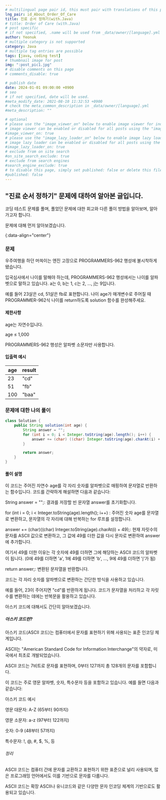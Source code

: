 ```yaml
---
# multilingual page pair id, this must pair with translations of this page. (This name must be unique)
lng_pair: id_About_Order_Of_Care
title: 진료 순서 정하기(with.Java)
# title: Order of Care (with.Java)
# post specific
# if not specified, .name will be used from _data/owner/[language].yml
author: Yeonuk
# multiple category is not supported
category: Java
# multiple tag entries are possible
tags: [java, coding test]
# thumbnail image for post
img: ":post_pic1.jpg"
# disable comments on this page
# comments_disable: true

# publish date
date: 2024-01-01 09:00:00 +0900
# seo
# if not specified, date will be used.
#meta_modify_date: 2021-08-10 11:32:53 +0900
# check the meta_common_description in _data/owner/[language].yml
#meta_description: ""

# optional
# please use the "image_viewer_on" below to enable image viewer for individual pages or posts (_posts/ or [language]/_posts folders).
# image viewer can be enabled or disabled for all posts using the "image_viewer_posts: true" setting in _data/conf/main.yml.
#image_viewer_on: true
# please use the "image_lazy_loader_on" below to enable image lazy loader for individual pages or posts (_posts/ or [language]/_posts folders).
# image lazy loader can be enabled or disabled for all posts using the "image_lazy_loader_posts: true" setting in _data/conf/main.yml.
#image_lazy_loader_on: true
# exclude from on site search
#on_site_search_exclude: true
# exclude from search engines
#search_engine_exclude: true
# to disable this page, simply set published: false or delete this file
#published: false
---
```


<!-- outline-start -->

## "진료 순서 정하기" 문제에 대하여 알아본 글입니다.

코딩 테스트 문제를 풀며, 풀었던 문제에 대한 회고와 다른 풀이 방법을 알아보며, 알아가고자 합니다.

문제에 대해 먼저 알아보겠습니다.

{:data-align="center"}

<!-- outline-end -->

### 문제

우주여행을 하던 머쓱이는 엔진 고장으로 PROGRAMMERS-962 행성에 불시착하게 됐습니다.

입국심사에서 나이를 말해야 하는데, PROGRAMMERS-962 행성에서는 나이를 알파벳으로 말하고 있습니다. a는 0, b는 1, c는 2, ..., j는 9입니다.

예를 들어 23살은 cd, 51살은 fb로 표현합니다. 나이 age가 매개변수로 주어질 때 PROGRAMMER-962식 나이를 return하도록 solution 함수를 완성해주세요.

#### 제한사항

age는 자연수입니다.

age ≤ 1,000

PROGRAMMERS-962 행성은 알파벳 소문자만 사용합니다.

#### 입출력 예시

| age | result |
| --- | ------ |
| 23  | "cd"   |
| 51  | "fb"   |
| 100 | "baa"  |

### 문제에 대한 나의 풀이

```java
class Solution {
    public String solution(int age) {
        String answer = "";
        for (int i = 0; i < Integer.toString(age).length(); i++) {
            answer += (char) ((char) Integer.toString(age).charAt(i) + 49);
        }

        return answer;
    }
}
```

#### 풀이 설명

이 코드는 주어진 자연수 age를 각 자리 숫자를 알파벳으로 매핑하여 문자열로 반환하는 함수입니다. 코드를 간략하게 해설하면 다음과 같습니다:

String answer = "";: 결과를 저장할 빈 문자열 answer를 초기화합니다.

for (int i = 0; i < Integer.toString(age).length(); i++) : 주어진 숫자 age를 문자열로 변환하고, 문자열의 각 자리에 대해 반복하는 for 루프를 설정합니다.

answer += (char)((char) Integer.toString(age).charAt(i) + 49);: 현재 자릿수의 문자를 ASCII 값으로 변환하고, 그 값에 49를 더한 값을 다시 문자로 변환하여 answer에 추가합니다.

여기서 49를 더한 이유는 각 숫자에 49를 더하면 그에 해당하는 ASCII 코드의 알파벳이 됩니다. (0에 49를 더하면 'a', 1에 49를 더하면 'b', ..., 9에 49를 더하면 'j'가 됨)

return answer;: 변환된 문자열을 반환합니다.

코드는 각 자리 숫자를 알파벳으로 변환하는 간단한 방식을 사용하고 있습니다.

예를 들어, 23이 주어지면 "cd"를 반환하게 됩니다. 코드가 문자열을 처리하고 각 자릿수를 변환하는 데에는 반복문을 활용하고 있습니다.

아스키 코드에 대해서도 간단히 알아보겠습니다.

##### 아스키 코드란?

아스키 코드(ASCII 코드)는 컴퓨터에서 문자를 표현하기 위해 사용되는 표준 인코딩 체계입니다.

ASCII는 "American Standard Code for Information Interchange"의 약자로, 미국에서 최초로 개발되었습니다.

ASCII 코드는 7비트로 문자를 표현하며, 0부터 127까지 총 128개의 문자를 포함합니다.

이 코드는 주로 영문 알파벳, 숫자, 특수문자 등을 포함하고 있습니다. 예를 들면 다음과 같습니다:

아스키 코드 예시

영문 대문자: A-Z (65부터 90까지)

영문 소문자: a-z (97부터 122까지)

숫자: 0-9 (48부터 57까지)

특수문자: !, @, #, $, %, 등

###### 정리

ASCII 코드는 컴퓨터 간에 문자를 교환하고 표현하기 위한 표준으로 널리 사용되며, 많은 프로그래밍 언어에서도 이를 기반으로 문자를 다룹니다.

ASCII 코드는 확장 ASCII나 유니코드와 같은 다양한 문자 인코딩 체계의 기반으로도 활용되고 있습니다.
